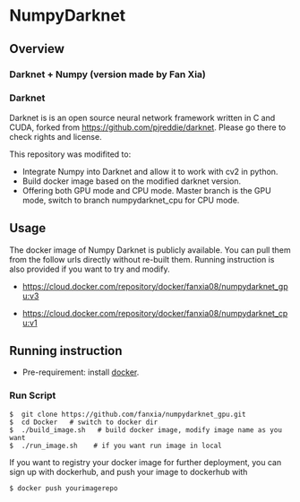 # NumpyDarknet

## Overview

### Darknet + Numpy   (version made by Fan Xia)

### Darknet 
Darknet is is an open source neural network framework written in C and CUDA, forked from https://github.com/pjreddie/darknet. Please go there to check rights and license.

This repository was modifited to:
- Integrate Numpy into Darknet and allow it to work with cv2 in python.
- Build docker image based on the modified darknet version.
- Offering both GPU mode and CPU mode. Master branch is the GPU mode, switch to branch numpydarknet_cpu for CPU mode. 


## Usage

The docker image of Numpy Darknet is publicly available. You can pull them from the follow urls directly without re-built them. Running instruction is also provided if you want to try and modify.

- https://cloud.docker.com/repository/docker/fanxia08/numpydarknet_gpu:v3

- https://cloud.docker.com/repository/docker/fanxia08/numpydarknet_cpu:v1


## Running instruction

* Pre-requirement: install [docker](https://docs.docker.com/v17.12/install/).

### Run Script
```
$  git clone https://github.com/fanxia/numpydarknet_gpu.git
$  cd Docker   # switch to docker dir
$  ./build_image.sh   # build docker image, modify image name as you want
$  ./run_image.sh    # if you want run image in local
```

If you want to registry your docker image for further deployment, you can sign up with dockerhub, and push your image to dockerhub with
```
$ docker push yourimagerepo 
```
